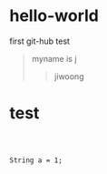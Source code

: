 # hello-world
first git-hub test

>myname is j
>>jiwoong



<h1>test</h1>


<code>
  
  String a = 1;
  
  
</code>
